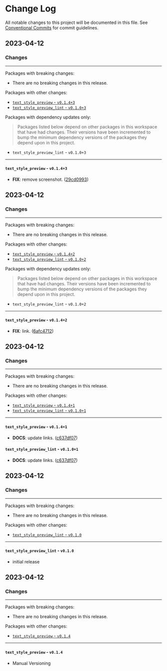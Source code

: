 # Change Log

All notable changes to this project will be documented in this file.
See [Conventional Commits](https://conventionalcommits.org) for commit guidelines.

## 2023-04-12

### Changes

---

Packages with breaking changes:

 - There are no breaking changes in this release.

Packages with other changes:

 - [`text_style_preview` - `v0.1.4+3`](#text_style_preview---v0143)
 - [`text_style_preview_lint` - `v0.1.0+3`](#text_style_preview_lint---v0103)

Packages with dependency updates only:

> Packages listed below depend on other packages in this workspace that have had changes. Their versions have been incremented to bump the minimum dependency versions of the packages they depend upon in this project.

 - `text_style_preview_lint` - `v0.1.0+3`

---

#### `text_style_preview` - `v0.1.4+3`

 - **FIX**: remove screenshot. ([29cd0993](https://github.com/K9i-0/text_style_preview/commit/29cd0993437f0a518982eaf5ab6f9bef20805830))


## 2023-04-12

### Changes

---

Packages with breaking changes:

 - There are no breaking changes in this release.

Packages with other changes:

 - [`text_style_preview` - `v0.1.4+2`](#text_style_preview---v0142)
 - [`text_style_preview_lint` - `v0.1.0+2`](#text_style_preview_lint---v0102)

Packages with dependency updates only:

> Packages listed below depend on other packages in this workspace that have had changes. Their versions have been incremented to bump the minimum dependency versions of the packages they depend upon in this project.

 - `text_style_preview_lint` - `v0.1.0+2`

---

#### `text_style_preview` - `v0.1.4+2`

 - **FIX**: link. ([6afc4712](https://github.com/K9i-0/text_style_preview/commit/6afc4712aa1ed3cfc6f8985bf00b854d65bd18f3))


## 2023-04-12

### Changes

---

Packages with breaking changes:

 - There are no breaking changes in this release.

Packages with other changes:

 - [`text_style_preview` - `v0.1.4+1`](#text_style_preview---v0141)
 - [`text_style_preview_lint` - `v0.1.0+1`](#text_style_preview_lint---v0101)

---

#### `text_style_preview` - `v0.1.4+1`

 - **DOCS**: update links. ([c637df07](https://github.com/K9i-0/text_style_preview/commit/c637df07eba13017a3816527c586d915f24dc122))

#### `text_style_preview_lint` - `v0.1.0+1`

 - **DOCS**: update links. ([c637df07](https://github.com/K9i-0/text_style_preview/commit/c637df07eba13017a3816527c586d915f24dc122))


## 2023-04-12

### Changes

---

Packages with breaking changes:

 - There are no breaking changes in this release.

Packages with other changes:

 - [`text_style_preview_lint` - `v0.1.0`](#text_style_preview_lint---v010)

---

#### `text_style_preview_lint` - `v0.1.0`

 - initial release


## 2023-04-12

### Changes

---

Packages with breaking changes:

 - There are no breaking changes in this release.

Packages with other changes:

 - [`text_style_preview` - `v0.1.4`](#text_style_preview---v014)

---

#### `text_style_preview` - `v0.1.4`

 - Manual Versioning

